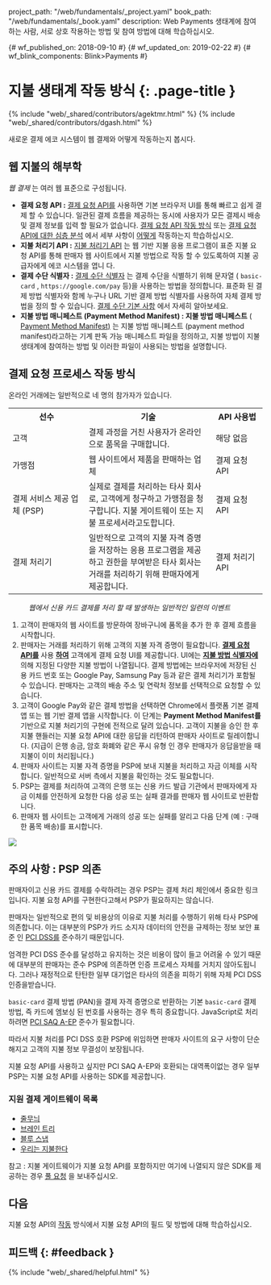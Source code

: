 project_path: "/web/fundamentals/_project.yaml"
book_path: "/web/fundamentals/_book.yaml"
description: Web Payments 생태계에 참여하는 사람, 서로 상호 작용하는 방법 및 참여 방법에 대해 학습하십시오.

{# wf_published_on: 2018-09-10 #} {# wf_updated_on: 2019-02-22 #} {# wf_blink_components: Blink>Payments #}

# 지불 생태계 작동 방식 {: .page-title }

{% include "web/_shared/contributors/agektmr.html" %} {% include "web/_shared/contributors/dgash.html" %}

새로운 결제 에코 시스템이 웹 결제와 어떻게 작동하는지 봅시다.

## 웹 지불의 해부학

*웹 결제* 는 여러 웹 표준으로 구성됩니다.

- **결제 요청 API :** [결제 요청 API를](https://www.w3.org/TR/payment-request/) 사용하면 기본 브라우저 UI를 통해 빠르고 쉽게 결제 할 수 있습니다. 일관된 결제 흐름을 제공하는 동시에 사용자가 모든 결제시 배송 및 결제 정보를 입력 할 필요가 없습니다. [결제 요청 API 작동 방식](/web/fundamentals/payments/basics/how-payment-request-api-works) 또는 [결제 요청 API에 대한 심층 분석](/web/fundamentals/payments/merchant-guide/deep-dive-into-payment-request) 에서 세부 사항이 [어떻게](/web/fundamentals/payments/basics/how-payment-request-api-works) 작동하는지 학습하십시오.
- **지불 처리기 API :** [지불 처리기 API](https://w3c.github.io/payment-handler/) 는 웹 기반 지불 응용 프로그램이 표준 지불 요청 API를 통해 판매자 웹 사이트에서 지불 방법으로 작동 할 수 있도록하여 지불 공급자에게 에코 시스템을 엽니 다.
- **결제 수단 식별자 :** [결제 수단 식별자](https://w3c.github.io/payment-method-id/) 는 결제 수단을 식별하기 위해 문자열 ( `basic-card` , `https://google.com/pay` 등)을 사용하는 방법을 정의합니다. 표준화 된 결제 방법 식별자와 함께 누구나 URL 기반 결제 방법 식별자를 사용하여 자체 결제 방법을 정의 할 수 있습니다. [결제 수단 기본 사항](/web/fundamentals/payments/basics/payment-method-basics) 에서 자세히 알아보세요.
- **지불 방법 매니페스트 (Payment Method Manifest) : 지불 방법 매니페스트** ( [Payment Method Manifest)](https://w3c.github.io/payment-method-manifest/) 는 지불 방법 매니페스트 (payment method manifest)라고하는 기계 판독 가능 매니페스트 파일을 정의하고, 지불 방법이 지불 생태계에 참여하는 방법 및 이러한 파일이 사용되는 방법을 설명합니다.

## 결제 요청 프로세스 작동 방식

온라인 거래에는 일반적으로 네 명의 참가자가 있습니다.

<table>
  <tr>
   <th style="width:30%;">선수</th>
   <th style="width:50%;">기술</th>
   <th style="width:20%;">API 사용법</th>
  </tr>
  <tr>
   <td>고객</td>
   <td>결제 과정을 거친 사용자가 온라인으로 품목을 구매합니다.</td>
   <td>해당 없음</td>
  </tr>
  <tr>
   <td>가맹점</td>
   <td>웹 사이트에서 제품을 판매하는 업체</td>
   <td>결제 요청 API</td>
  </tr>
  <tr>
   <td>결제 서비스 제공 업체 (PSP)</td>
   <td>실제로 결제를 처리하는 타사 회사로, 고객에게 청구하고 가맹점을 청구합니다. 지불 게이트웨이 또는 지불 프로세서라고도합니다.</td>
   <td>결제 요청 API</td>
  </tr>
  <tr>
   <td>결제 처리기</td>
   <td>일반적으로 고객의 지불 자격 증명을 저장하는 응용 프로그램을 제공하고 권한을 부여받은 타사 회사는 거래를 처리하기 위해 판매자에게 제공합니다.</td>
   <td>결제 처리기 API</td>
  </tr>
</table>

<figure>
  <img src="../../images/payment-ecosystem/payment-interactions.png" alt="">
  <figcaption><i>웹에서 신용 카드 결제를 처리 할 때 발생하는 일반적인 일련의 이벤트</i></figcaption>
</figure>

1. 고객이 판매자의 웹 사이트를 방문하여 장바구니에 품목을 추가 한 후 결제 흐름을 시작합니다.
2. 판매자는 거래를 처리하기 위해 고객의 지불 자격 증명이 필요합니다. [**결제 요청 API를**](/web/fundamentals/payments/basics/how-payment-request-api-works) 사용 [**하여**](/web/fundamentals/payments/basics/how-payment-request-api-works) 고객에게 결제 요청 UI를 제공합니다. UI에는 [**지불 방법 식별자에**](/web/fundamentals/payments/basics/payment-method-basics) 의해 지정된 다양한 지불 방법이 나열됩니다. 결제 방법에는 브라우저에 저장된 신용 카드 번호 또는 Google Pay, Samsung Pay 등과 같은 결제 처리기가 포함될 수 있습니다. 판매자는 고객의 배송 주소 및 연락처 정보를 선택적으로 요청할 수 있습니다.
3. 고객이 Google Pay와 같은 결제 방법을 선택하면 Chrome에서 플랫폼 기본 결제 앱 또는 웹 기반 결제 앱을 시작합니다. 이 단계는 **Payment Method Manifest를** 기반으로 지불 처리기의 구현에 전적으로 달려 있습니다. 고객이 지불을 승인 한 후 지불 핸들러는 지불 요청 API에 대한 응답을 리턴하여 판매자 사이트로 릴레이합니다. (지급이 은행 송금, 암호 화폐와 같은 푸시 유형 인 경우 판매자가 응답을받을 때 지불이 이미 처리됩니다.)
4. 판매자 사이트는 지불 자격 증명을 PSP에 보내 지불을 처리하고 자금 이체를 시작합니다. 일반적으로 서버 측에서 지불을 확인하는 것도 필요합니다.
5. PSP는 결제를 처리하여 고객의 은행 또는 신용 카드 발급 기관에서 판매자에게 자금 이체를 안전하게 요청한 다음 성공 또는 실패 결과를 판매자 웹 사이트로 반환합니다.
6. 판매자 웹 사이트는 고객에게 거래의 성공 또는 실패를 알리고 다음 단계 (예 : 구매 한 품목 배송)를 표시합니다.

![](../../images/payment-ecosystem/payment-transaction-process.png)

## 주의 사항 : PSP 의존

판매자이고 신용 카드 결제를 수락하려는 경우 PSP는 결제 처리 체인에서 중요한 링크입니다. 지불 요청 API를 구현한다고해서 PSP가 필요하지는 않습니다.

판매자는 일반적으로 편의 및 비용상의 이유로 지불 처리를 수행하기 위해 타사 PSP에 의존합니다. 이는 대부분의 PSP가 카드 소지자 데이터의 안전을 규제하는 정보 보안 표준 인 [PCI DSS를](https://en.wikipedia.org/wiki/Payment_Card_Industry_Data_Security_Standard) 준수하기 때문입니다.

엄격한 PCI DSS 준수를 달성하고 유지하는 것은 비용이 많이 들고 어려울 수 있기 때문에 대부분의 판매자는 준수 PSP에 의존하면 인증 프로세스 자체를 거치지 않아도됩니다. 그러나 재정적으로 탄탄한 일부 대기업은 타사의 의존을 피하기 위해 자체 PCI DSS 인증을받습니다.

`basic-card` 결제 방법 (PAN)을 결제 자격 증명으로 반환하는 기본 `basic-card` 결제 방법, 즉 카드에 엠보싱 된 번호를 사용하는 경우 특히 중요합니다. JavaScript로 처리하려면 [PCI SAQ A-EP](https://www.pcisecuritystandards.org/documents/PCI-DSS-v3_2-SAQ-A_EP.pdf) 준수가 필요합니다.

따라서 지불 처리를 PCI DSS 호환 PSP에 위임하면 판매자 사이트의 요구 사항이 단순 해지고 고객의 지불 정보 무결성이 보장됩니다.

지불 요청 API를 사용하고 싶지만 PCI SAQ A-EP와 호환되는 대역폭이없는 경우 일부 PSP는 지불 요청 API를 사용하는 SDK를 제공합니다.

### 지원 결제 게이트웨이 목록

- [줄무늬](https://stripe.com/docs/stripe-js/elements/payment-request-button)
- [브레인 트리](https://developers.braintreepayments.com/guides/payment-request/overview)
- [블루 스냅](https://developers.bluesnap.com/v8976-Basics/docs/payment-request-api)
- [우리는 지불한다](https://developer.wepay.com/docs/mobile/payment-request-api)

참고 : 지불 게이트웨이가 지불 요청 API를 포함하지만 여기에 나열되지 않은 SDK를 제공하는 경우 [풀 요청](https://github.com/google/WebFundamentals/pulls) 을 보내주십시오.

## 다음

지불 요청 API의 [작동](/web/fundamentals/payments/basics/how-payment-request-api-works) 방식에서 지불 요청 API의 필드 및 방법에 대해 학습하십시오.

## 피드백 {: #feedback }

{% include "web/_shared/helpful.html" %}
